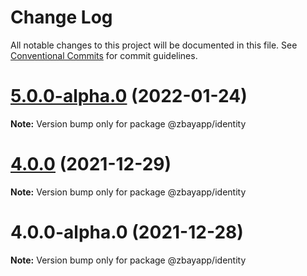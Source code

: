 # Change Log

All notable changes to this project will be documented in this file.
See [Conventional Commits](https://conventionalcommits.org) for commit guidelines.

# [5.0.0-alpha.0](https://github.com/ZbayApp/identity/compare/@zbayapp/identity@4.0.0...@zbayapp/identity@5.0.0-alpha.0) (2022-01-24)

**Note:** Version bump only for package @zbayapp/identity





# [4.0.0](https://github.com/ZbayApp/identity/compare/@zbayapp/identity@4.0.0-alpha.0...@zbayapp/identity@4.0.0) (2021-12-29)

**Note:** Version bump only for package @zbayapp/identity





# 4.0.0-alpha.0 (2021-12-28)

**Note:** Version bump only for package @zbayapp/identity

